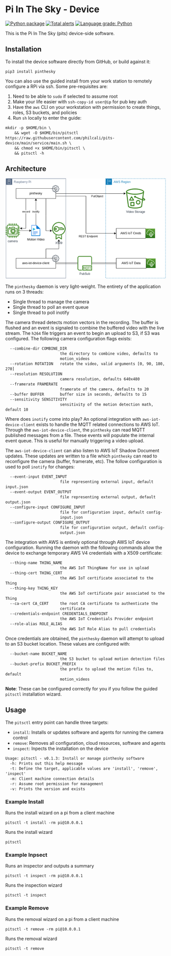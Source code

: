 # Pi In The Sky - Device

[![Python package](https://github.com/philcali/pits-device/actions/workflows/python-package.yml/badge.svg)](https://github.com/philcali/pits-device/actions/workflows/python-package.yml) [![Total alerts](https://img.shields.io/lgtm/alerts/g/philcali/pits-device.svg?logo=lgtm&logoWidth=18)](https://lgtm.com/projects/g/philcali/pits-device/alerts/) [![Language grade: Python](https://img.shields.io/lgtm/grade/python/g/philcali/pits-device.svg?logo=lgtm&logoWidth=18)](https://lgtm.com/projects/g/philcali/pits-device/context:python)

This is the Pi In The Sky (pits) device-side software.

## Installation

To install the device software directly from GitHub, or build against it:

```
pip3 install pinthesky
```

You can also use the guided install from your work station to remotely configure a RPi via ssh. Some pre-requisites are:

1. Need to be able to `sudo` if selected to assume root
1. Make your life easier with `ssh-copy-id user@ip` for pub key auth
1. Have the `aws` CLI on your workstation with permission to create things, roles, S3 buckets, and policies
1. Run `sh` locally to enter the guide:

```
mkdir -p $HOME/bin \
    && wget -O $HOME/bin/pitsctl https://raw.githubusercontent.com/philcali/pits-device/main/service/main.sh \
    && chmod +x $HOME/bin/pitsctl \
    && pitsctl -h
```

## Architecture

![pinthesky.png](images/pinthesky.png)

The `pinthesky` daemon is very light-weight. The entirety of the application runs on 3 threads:

- Single thread to manage the camera
- Single thread to poll an event queue
- Single thread to poll inotify

The camera thread detects motion vectors in the recording. The buffer is flushed and an event is
signaled to combine the buffered video with the live stream. The `h264` file triggers an event
to begin an upload to S3, if S3 was configured. The following camera configuration flags exists:

```
  --combine-dir COMBINE_DIR
                        the directory to combine video, defaults to
                        motion_videos
  --rotation ROTATION   rotate the video, valid arguments [0, 90, 180, 270]
  --resolution RESOLUTION
                        camera resolution, defaults 640x480
  --framerate FRAMERATE
                        framerate of the camera, defaults to 20
  --buffer BUFFER       buffer size in seconds, defaults to 15
  --sensitivity SENSITIVITY
                        sensitivity of the motion detection math, default 10
```

Where does `inotify` come into play? An optional integration with
`aws-iot-device-client` exists to handle the MQTT related connections to AWS IoT. Through
the `aws-iot-device-client`, the `pinthesky` can read MQTT published messages from a file. These
events will populate the internal event queue. This is useful for manually triggering a video upload.

The `aws-iot-device-client` can also listen to AWS IoT Shadow Document updates. These updates
are written to a file which `pinthesky` can read to reconfigure the camera (buffer, framerate, etc).
The follow configuration is used to poll `inotify` for changes:

```
  --event-input EVENT_INPUT
                        file representing external input, default input.json
  --event-output EVENT_OUTPUT
                        file representing external output, default output.json
  --configure-input CONFIGURE_INPUT
                        file for configuration input, default config-
                        input.json
  --configure-output CONFIGURE_OUTPUT
                        file for configuration output, default config-
                        output.json
```

The integration with AWS is entirely optional through AWS IoT device configuration.
Running the daemon with the following commands allow the device to exchange temporary
AWS V4 credentials with a X509 certificate:

```
  --thing-name THING_NAME
                        the AWS IoT ThingName for use in upload
  --thing-cert THING_CERT
                        the AWS IoT certificate associated to the Thing
  --thing-key THING_KEY
                        the AWS IoT certificate pair associated to the Thing
  --ca-cert CA_CERT     the root CA certificate to authenticate the
                        certificate
  --credentials-endpoint CREDENTIALS_ENDPOINT
                        the AWS IoT Credentials Provider endpoint
  --role-alias ROLE_ALIAS
                        the AWS IoT Role Alias to pull credentials
```

Once credentials are obtained, the `pinthesky` daemon will attempt to upload to an S3 bucket
location. These values are configured with:

```
  --bucket-name BUCKET_NAME
                        the S3 bucket to upload motion detection files
  --bucket-prefix BUCKET_PREFIX
                        the prefix to upload the motion files to, default
                        motion_videos
```


__Note__: These can be configured correctly for you if you follow the guided `pitsctl` installation
wizard.

## Usage

The `pitsctl` entry point can handle three targets:

- `install`: Installs or updates software and agents for running the camera control
- `remove`: Removes all configuration, cloud resources, software and agents
- `inspect`: Inpects the installation on the device

```
Usage: pitsctl - v0.1.3: Install or manage pinthesky software
  -h: Prints out this help message
  -t: Define the target, applicable values are 'install', 'remove', 'inspect'
  -m: Client machine connection details
  -r: Assume root permission for management
  -v: Prints the version and exists
```

### Example Install

Runs the install wizard on a pi from a client machine

```
pitsctl -t install -rm pi@10.0.0.1
```

Runs the install wizard

```
pitsctl
```

### Example Inpsect

Runs an inspector and outputs a summary

```
pitsctl -t inspect -rm pi@10.0.0.1
```

Runs the inspection wizard

```
pitsctl -t inspect
```

### Example Remove

Runs the removal wizard on a pi from a client machine

```
pitsctl -t remove -rm pi@10.0.0.1
```

Runs the removal wizard

```
pitsctl -t remove
```